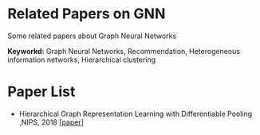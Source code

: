 # Related Papers on GNN
Some related papers about Graph Neural Networks  

__Keyworkd:__ Graph Neural Networks, Recommendation, Heterogeneous information networks, Hierarchical clustering  


# Paper List
* Hierarchical Graph Representation Learning with Differentiable Pooling ,NIPS, 2018 [[paper]](https://arxiv.org/pdf/1806.08804.pdf)  
